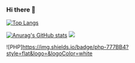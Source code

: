 ### Hi there 👋
[![Top Langs](https://github-readme-stats.vercel.app/api/top-langs/?username=JayYJ1&layout=compact&theme=great-gatsby)](https://github.com/anuraghazra/github-readme-stats)


[![Anurag's GitHub stats](https://github-readme-stats.vercel.app/api?username=JayYJ1&theme=great-gatsby&show_icons=true&locale=kr&disable_animations=false)](https://github.com/anuraghazra/github-readme-stats)
<a href="https://opgc.me/#/users/JayYJ1" target="_blank"><img src="https://api.opgc.me/githubs/users/JayYJ1/tag/?theme=basic" /></a>

![PHP]https://img.shields.io/badge/php-777BB4?style=flat&logo=&logoColor=white





<!--
**JayYJ1/JayYJ1** is a ✨ _special_ ✨ repository because its `README.md` (this file) appears on your GitHub profile.
Here are some ideas to get you started:

- 🔭 I’m currently working on ...
- 🌱 I’m currently learning ...
- 👯 I’m looking to collaborate on ...
- 🤔 I’m looking for help with ...
- 💬 Ask me about ...
- 📫 How to reach me: ...
- 😄 Pronouns: ...
- ⚡ Fun fact: ...
-->

